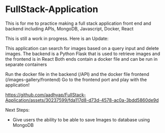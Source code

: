 # FullStack-Application
This is for me to practice making a full stack application front end and backend including APIs, MongoDB, Javascript, Docker, React

This is still a work in progress. Here is an Update:

This application can search for images based on a query input and delete images. 
The backend is a Python Flask that is used to retrieve images and the frontend is in React
Both ends contain a docker file and can be run in separate containers 

Run the docker file in the backend (/API) and the docker file frontend (/images-gallery/frontend)
Go to the frontend port and play with the application!


https://github.com/aadhyap/FullStack-Application/assets/30237599/fda117d8-d73d-4578-ac0a-3bdd5860de9d


Next Steps:
- Give users the ability to be able to save Images to database using MongoDB
